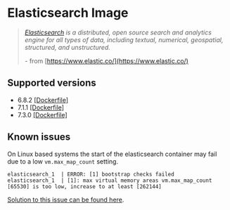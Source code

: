 # Elasticsearch Image

> _[Elasticsearch](https://www.elastic.co/) is a distributed, open source search
> and analytics engine for all types of data, including textual, numerical,
> geospatial, structured, and unstructured._
>
> \- from [https://www.elastic.co/](https://www.elastic.co/)

## Supported versions

- 6.8.2 [[Dockerfile]](https://github.com/amazeeio/lagoon/blob/master/images/elasticsearch/Dockerfile6)
- 7.1.1 [[Dockerfile]](https://github.com/amazeeio/lagoon/blob/master/images/elasticsearch/Dockerfile7.1)
- 7.3.0 [[Dockerfile]](https://github.com/amazeeio/lagoon/blob/master/images/elasticsearch/Dockerfile7)

## Known issues

On Linux based systems the start of the elasticsearch container may fail due to a low `vm.max_map_count` setting.

    elasticsearch_1  | ERROR: [1] bootstrap checks failed
    elasticsearch_1  | [1]: max virtual memory areas vm.max_map_count [65530] is too low, increase to at least [262144]


[Solution to this issue can be found here](https://www.elastic.co/guide/en/elasticsearch/reference/current/docker.html#_set_vm_max_map_count_to_at_least_262144).
